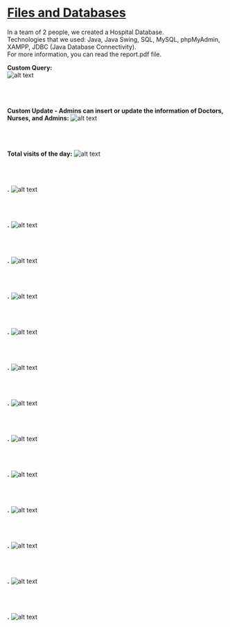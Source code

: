 # [Files and Databases](https://www.csd.uoc.gr/CSD/index.jsp?content=courses_catalog&openmenu=demoAcc3&lang=en&course=24)  

In a team of 2 people, we created a Hospital Database.  
Technologies that we used: Java, Java Swing, SQL, MySQL, phpMyAdmin, XAMPP, JDBC (Java Database Connectivity).  
For more information, you can read the report.pdf file.  

**Custom Query:** <br/>
![alt text](https://github.com/georgeleve/CS360/blob/main/images/image1.jpg)<br/><br/><br/><br/>

**Custom Update - Admins can insert or update the information of Doctors, Nurses, and Admins:**
![alt text](https://github.com/georgeleve/CS360/blob/main/images/image2.jpg)<br/><br/><br/><br/>

**Total visits of the day:**
![alt text](https://github.com/georgeleve/CS360/blob/main/images/image3.jpg)<br/><br/><br/><br/>

**.**
![alt text](https://github.com/georgeleve/CS360/blob/main/images/image4.jpg)<br/><br/><br/><br/>

**.**
![alt text](https://github.com/georgeleve/CS360/blob/main/images/image5.jpg)<br/><br/><br/><br/>

**.**
![alt text](https://github.com/georgeleve/CS360/blob/main/images/image6.jpg)<br/><br/><br/><br/>

**.**
![alt text](https://github.com/georgeleve/CS360/blob/main/images/image7.jpg)<br/><br/><br/><br/>

**.**
![alt text](https://github.com/georgeleve/CS360/blob/main/images/image8.jpg)<br/><br/><br/><br/>

**.**
![alt text](https://github.com/georgeleve/CS360/blob/main/images/image9.jpg)<br/><br/><br/><br/>

**.**
![alt text](https://github.com/georgeleve/CS360/blob/main/images/image10.jpg)<br/><br/><br/><br/>

**.**
![alt text](https://github.com/georgeleve/CS360/blob/main/images/image11.jpg)<br/><br/><br/><br/>

**.**
![alt text](https://github.com/georgeleve/CS360/blob/main/images/image12.jpg)<br/><br/><br/><br/>

**.**
![alt text](https://github.com/georgeleve/CS360/blob/main/images/image13.jpg)<br/><br/><br/><br/>

**.**
![alt text](https://github.com/georgeleve/CS360/blob/main/images/image14.jpg)<br/><br/><br/><br/>

**.**
![alt text](https://github.com/georgeleve/CS360/blob/main/images/image15.jpg)<br/><br/><br/><br/>

**.**
![alt text](https://github.com/georgeleve/CS360/blob/main/images/image16.jpg)<br/><br/><br/><br/>
